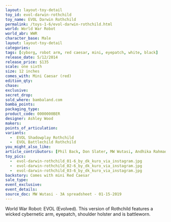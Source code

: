 ```yaml
---
layout: layout-toy-detail 
toy_id: evol-darwin-rothchild
toy_name: EVOL Darwin Rothchild
permalink: /toys-1-6/evol-darwin-rothchild.html
world: World War Robot
world_abr: WWR
character_base: Male
layout: layout-toy-detail
categories: 
tags: [cyborg, robot arm, red caesar, mini, eyepatch, white, black]
release_date: 5/12/2014
release_price: $135 
scale: one sixth
size: 12 inches
comes_with: Mini Caesar (red)
edition_qty: 
chase: 
exclusive: 
secret_drop: 
sold_where: bambaland.com
bamba_points: 
packaging_type: 
product_code: 0000000BER
designer: Ashley Wood
makers: 
points_of_articulation: 
variants: 
  -  EVOL Shadowplay Rothchild
  -  EVOL Battlechild Rothchild
you_might_also_like: 
article_contributors: [Phil Back, Don Slater, MW Wutasi, Andhika Rahmaditya]
toy_pics: 
  -  evol-darwin-rothchild_01-6_by_dk_kuro_via_instagram.jpg
  -  evol-darwin-rothchild_02-6_by_dk_kuro_via_instagram.jpg
  -  evol-darwin-rothchild_03-6_by_dk_kuro_via_instagram.jpg
backstory: Comes with mini Red Caesar
sale_type: 
event_exclusive: 
event_details: 
source_doc: MW Wutasi - 3A spreadsheet - 01-15-2019
---
```

 World War Robot: EVOL (Evolved). This version of Rothchild features a wicked cybernetic arm, eyepatch, shoulder holster and is battleworn.

